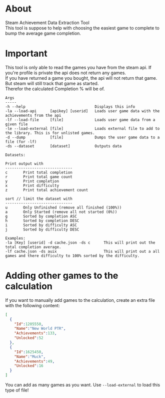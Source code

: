 ﻿# About
Steam Achievement Data Extraction Tool  
This tool is suppose to help with choosing the easiest game to complete to bump the average game completion. 
# Important
This tool is only able to read the games you have from the steam api. 
If you're profile is private the api does not return any games.  
If you have returned a game you bought, the api will not return that game.    
But steam will still track that game as started.  
Therefor the calculated Completion % will be of.
```
Args
-----
-h --help                               Displays this info
-la --load-api      [apikey] [userid]   Loads user game data with the achievements from the api
-lf --load-file     [file]              Loads user game data from a given file
-le --load-external [file]              Loads external file to add to the library. This is for unlisted games.
-d --dump           [file]              Dumps the user game data to a file (for -lf)
-ds --dataset       [dataset]           Outputs data                       

Datasets:

Print output with
------------------------------
c       Print total completion
r       Print total game count
y       Print completion
x       Print difficulty
z       Print total achievement count

sort // limit the dataset with
------------------------------
u       Only Unfinished (remove all finished (100%))
a       Only Started (remove all not started (0%))
g       Sorted by completion ASC
h       Sorted by completion DESC
i       Sorted by difficulty ASC
j       Sorted by difficulty DESC

Examples:
-la [Key] [userid] -d cache.json -ds c      This will print out the total completion average.
-lf cache.json -ds auix                     This will print out a all games and there difficulty to 100% sorted by the difficulty.
```
# Adding other games to the calculation
If you want to manually add games to the calculation, create an extra file with the following content:
```json
[
  {
    "Id":1205550,
    "Name":"New World PTR",
    "Achievements":133,
    "Unlocked":52
  },
  {
    "Id":1625450,
    "Name":"Muck",
    "Achievements":49,
    "Unlocked":16
  }
]
```
You can add as many games as you want.
Use `--load-external` to load this type of file!
